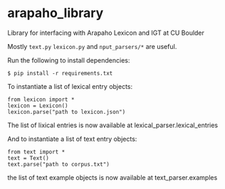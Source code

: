 # arapaho_library

Library for interfacing with Arapaho Lexicon and IGT at CU Boulder

Mostly `text.py` `lexicon.py` and `nput_parsers/*` are useful.

Run the following to install dependencies:
```
$ pip install -r requirements.txt
```

To instantiate a list of lexical entry objects:
```
from lexicon import *
lexicon = Lexicon()
lexicon.parse("path to lexicon.json")
```

The list of lixical entries is now available at lexical_parser.lexical_entries

And to instantiate a list of text entry objects:

```
from text import *
text = Text()
text.parse("path to corpus.txt")
```

the list of text example objects is now available at text_parser.examples
